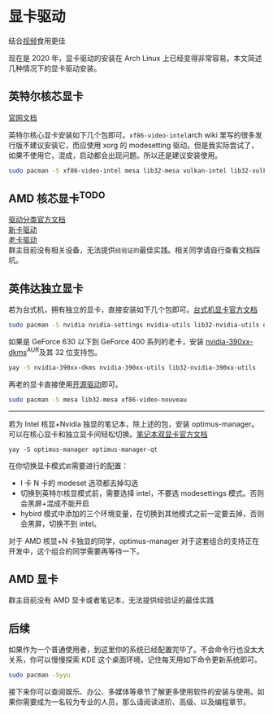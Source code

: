 # 显卡驱动

<!-- [OpenCL 等官方文档](https://wiki.archlinux.org/index.php/GPGPU) -->

结合[视频]()食用更佳

现在是 2020 年，显卡驱动的安装在 Arch Linux 上已经变得非常容易。本文简述几种情况下的显卡驱动安装。

## 英特尔核芯显卡

[官网文档](https://wiki.archlinux.org/index.php/Intel_graphics)

英特尔核心显卡安装如下几个包即可。`xf86-video-intel`arch wiki 里写的很多发行版不建议安装它，而应使用 xorg 的 modesetting 驱动。但是我实际尝试了，如果不使用它，混成，启动都会出现问题。所以还是建议安装使用。

```bash
sudo pacman -S xf86-video-intel mesa lib32-mesa vulkan-intel lib32-vulkan-intel
```

<!-- intel-compute-runtime? beignet? -->

## AMD 核芯显卡<sup>TODO</sup>

[驱动分类官方文档](https://wiki.archlinux.org/index.php/Xorg#AMD)  
[新卡驱动](https://wiki.archlinux.org/index.php/AMDGPU)  
[老卡驱动](https://wiki.archlinux.org/index.php/ATI)  
群主目前没有相关设备，无法提供`经验证的`最佳实践。相关同学请自行查看文档踩坑。

## 英伟达独立显卡

若为台式机，拥有独立的显卡，直接安装如下几个包即可。[台式机显卡官方文档](https://wiki.archlinux.org/index.php/NVIDIA)

<!-- ?也许不需要手动生成 使用闭源驱动的，在安装完后执行`nvidia-xconfig`自动生成配置文件即可。 -->

```bash
sudo pacman -S nvidia nvidia-settings nvidia-utils lib32-nvidia-utils opencl-nvidia lib32-opencl-nvidia
```

如果是 GeForce 630 以下到 GeForce 400 系列的老卡，安装 [nvidia-390xx-dkms](https://aur.archlinux.org/packages/nvidia-390xx-dkms/)<sup>AUR</sup>及其 32 位支持包。

```bash
yay -S nvidia-390xx-dkms nvidia-390xx-utils lib32-nvidia-390xx-utils
```

再老的显卡直接使用[开源驱动](https://wiki.archlinux.org/index.php/Nouveau)即可。

```bash
sudo pacman -S mesa lib32-mesa xf86-video-nouveau
```

---

若为 Intel 核显+Nvidia 独显的笔记本，除上述的包，安装 optimus-manager。可以在核心显卡和独立显卡间轻松切换。[笔记本双显卡官方文档](https://wiki.archlinux.org/index.php/NVIDIA_Optimus)

```
yay -S optimus-manager optimus-manager-qt
```

在你切换显卡模式`前`需要进行的配置：

- I 卡 N 卡的 modeset 选项都去掉勾选
- 切换到英特尔核显模式前，需要选择 intel，不要选 modesettings 模式。否则会黑屏+混成不能开启
- hybird 模式中添加的三个环境变量，在切换到其他模式之前一定要去掉，否则会黑屏，切换不到 intel。

<!-- 目前的 hybrid 模式尚不稳定，不建议使用。 -->

对于 AMD 核显+N 卡独显的同学，optimus-manager 对于这套组合的支持正在开发中，这个组合的同学需要再等待一下。

## AMD 显卡

群主目前没有 AMD 显卡或者笔记本，无法提供经验证的最佳实践

  <!-- ```bash
  sudo pacman -S xf86-video-amdgpu opencl-mesa lib32-opencl-mesa   #amd显卡
  ``` -->

## 后续

如果作为一个普通使用者，到这里你的系统已经配置完毕了。不会命令行也没太大关系，你可以慢慢探索 KDE 这个桌面环境，记住每天用如下命令更新系统即可。

```bash
sudo pacman -Syyu
```

接下来你可以查阅娱乐、办公、多媒体等章节了解更多使用软件的安装与使用。如果你需要成为一名较为专业的人员，那么请阅读进阶、高级、以及编程章节。

